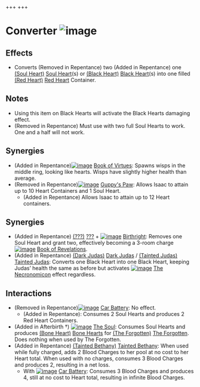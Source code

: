 +++
+++

 # Converter ![image](/image/Converter.png) 

Effects
---------


* Converts (Removed in Repentance) two (Added in Repentance) one [(Soul Heart)](/wiki/Soul_Heart "Soul Heart") [Soul Heart](/wiki/Soul_Heart "Soul Heart")(s) or [(Black Heart)](/wiki/Black_Heart "Black Heart") [Black Heart](/wiki/Black_Heart "Black Heart")(s) into one filled [(Red Heart)](/wiki/Red_Heart "Red Heart") [Red Heart](/wiki/Red_Heart "Red Heart") Container.


Notes
-------


* Using this item on Black Hearts will activate the Black Hearts damaging effect.
* (Removed in Repentance) Must use with two full Soul Hearts to work. One and a half will not work.


Synergies
-----------


* (Added in Repentance)[![image](/image/Book_of_Virtues.png)](/wiki/Book_of_Virtues "Book of Virtues") [Book of Virtues](/wiki/Book_of_Virtues "Book of Virtues"): Spawns wisps in the middle ring, looking like hearts. Wisps have slightly higher health than average.
* (Removed in Repentance)[![image](/image/Guppy%27s_Paw.png)](/wiki/Guppy%27s_Paw "Guppy's Paw") [Guppy's Paw](/wiki/Guppy%27s_Paw "Guppy's Paw"): Allows Isaac to attain up to 10 Heart Containers and 1 Soul Heart.
	+ (Added in Repentance) Allows Isaac to attain up to 12 Heart containers.


Synergies
-----------


* (Added in Repentance)  [(???)](/wiki/%3F%3F%3F_(Character) "???") [???](/wiki/%3F%3F%3F_(Character) "??? (Character)") + [![image](/image/Birthright.png)](/wiki/Birthright "Birthright") [Birthright](/wiki/Birthright "Birthright"): Removes one Soul Heart and grant two, effectively becoming a 3-room charge [![image](/image/Book_of_Revelations.png)](/wiki/Book_of_Revelations "Book of Revelations") [Book of Revelations](/wiki/Book_of_Revelations "Book of Revelations").
* (Added in Repentance)  [(Dark Judas)](/wiki/Dark_Judas "Dark Judas") [Dark Judas](/wiki/Dark_Judas "Dark Judas") /  [(Tainted Judas)](/wiki/Tainted_Judas "Tainted Judas") [Tainted Judas](/wiki/Tainted_Judas "Tainted Judas"): Converts one Black Heart into one Black Heart, keeping Judas’ health the same as before but activates [![image](/image/The_Necronomicon.png)](/wiki/The_Necronomicon "The Necronomicon") [The Necronomicon](/wiki/The_Necronomicon "The Necronomicon") effect regardless.


Interactions
--------------


* (Removed in Repentance)[![image](/image/Car_Battery.png)](/wiki/Car_Battery "Car Battery") [Car Battery](/wiki/Car_Battery "Car Battery"): No effect.
	+ (Added in Repentance): Consumes 2 Soul Hearts and produces 2 Red Heart Containers.
* (Added in Afterbirth †)  [![image](/image/The_Soul.png)](/wiki/The_Soul_(Character) "The Soul") [The Soul](/wiki/The_Soul_(Character) "The Soul (Character)"): Consumes Soul Hearts and produces [(Bone Heart)](/wiki/Bone_Heart "Bone Heart") [Bone Hearts](/wiki/Bone_Heart "Bone Heart") for  [(The Forgotten)](/wiki/The_Forgotten "The Forgotten") [The Forgotten](/wiki/The_Forgotten "The Forgotten"). Does nothing when used by The Forgotten.
* (Added in Repentance) [(Tainted Bethany)](/wiki/Tainted_Bethany "Tainted Bethany") [Tainted Bethany](/wiki/Tainted_Bethany "Tainted Bethany"): When used while fully charged, adds 2 Blood Charges to her pool at no cost to her Heart total. When used with no charges, consumes 3 Blood Charges and produces 2, resulting in a net loss.
	+ With [![image](/image/Car_Battery.png)](/wiki/Car_Battery "Car Battery") [Car Battery](/wiki/Car_Battery "Car Battery"): Consumes 3 Blood Charges and produces 4, still at no cost to Heart total, resulting in infinite Blood Charges.


